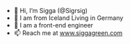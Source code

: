 - 👋 Hi, I’m Sigga (@Sigrsig)
- :flags: I am from Iceland Living in Germany
- 🌱 I am a front-end engineer
- 📫 Reach me at www.siggagreen.com

<!---
Sigrsig/Sigrsig is a ✨ special ✨ repository because its `README.md` (this file) appears on your GitHub profile.
You can click the Preview link to take a look at your changes.
--->
